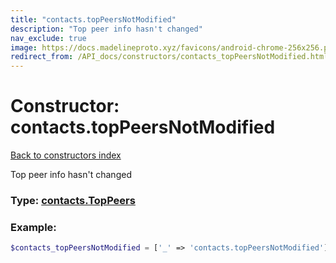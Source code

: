 ```yaml
---
title: "contacts.topPeersNotModified"
description: "Top peer info hasn't changed"
nav_exclude: true
image: https://docs.madelineproto.xyz/favicons/android-chrome-256x256.png
redirect_from: /API_docs/constructors/contacts_topPeersNotModified.html
---
```

# Constructor: contacts.topPeersNotModified  
[Back to constructors index](/API_docs/constructors/index.md)



Top peer info hasn't changed




### Type: [contacts.TopPeers](/API_docs/types/contacts.TopPeers.md)


### Example:

```php
$contacts_topPeersNotModified = ['_' => 'contacts.topPeersNotModified'];
```  
